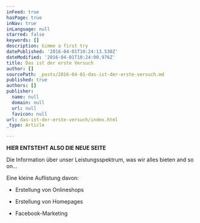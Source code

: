 ```yaml
---
inFeed: true
hasPage: true
inNav: true
inLanguage: null
starred: false
keywords: []
description: Gimme a first try
datePublished: '2016-04-01T10:24:13.530Z'
dateModified: '2016-04-01T10:24:00.976Z'
title: Das ist der erste Versuch
author: []
sourcePath: _posts/2016-04-01-das-ist-der-erste-versuch.md
published: true
authors: []
publisher:
  name: null
  domain: null
  url: null
  favicon: null
url: das-ist-der-erste-versuch/index.html
_type: Article

---
```

**HIER ENTSTEHT ALSO DIE NEUE SEITE**

Die Information über unser Leistungsspektrum, was wir alles bieten and so on...

Eine kleine Auflistung davon:

* Erstellung von Onlineshops

* Erstellung von Homepages

* Facebook-Marketing